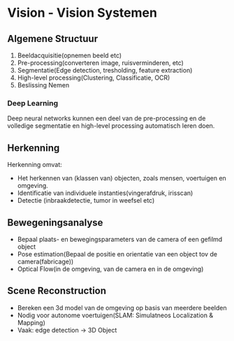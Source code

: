 # Vision - Vision Systemen 

## Algemene Structuur 
1. Beeldacquisitie(opnemen beeld etc) 
2. Pre-processing(converteren image, ruisverminderen, etc) 
3. Segmentatie(Edge detection, tresholding, feature extraction)
4. High-level processing(Clustering, Classificatie, OCR)
5. Beslissing Nemen 

### Deep Learning
Deep neural networks kunnen een deel van de pre-processing en de volledige segmentatie en high-level processing automatisch leren doen.

## Herkenning 
Herkenning omvat: 
- Het herkennen van (klassen van) objecten, zoals mensen, voertuigen en omgeving. 
- Identificatie van individuele instanties(vingerafdruk, irisscan)
- Detectie (inbraakdetectie, tumor in weefsel etc)

## Bewegeningsanalyse 
- Bepaal plaats- en bewegingsparameters van de camera of een gefilmd object 
- Pose estimation(Bepaal de positie en orientatie van een object tov de camera(fabricage))
- Optical Flow(in de omgeving, van de camera en in de omgeving)

## Scene Reconstruction 
- Bereken een 3d model van de omgeving op basis van meerdere beelden 
- Nodig voor autonome voertuigen(SLAM: Simulatneos Localization & Mapping)
- Vaak: edge detection -> 3D Object 

